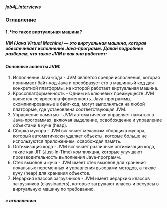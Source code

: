 ##### [job4j_interviews](https://github.com/shaporen/job4j_interviews/blob/main/README.md)
### Оглавление
#### **1. Что такое виртуальная машина?**
##### VM (Java Virtual Machine) — это виртуальная машина, которая обеспечивает исполнение Java-программ. Давай подробнее разберем, что такое JVM и как она работает:

#### Основные аспекты JVM:

1. Исполнение Java-кода - JVM является средой исполнения, которая принимает байт-код Java и преобразует его в машинный код для конкретной платформы, на которой работает виртуальная машина.
2. Кроссплатформенность - Одним из ключевых преимуществ JVM является ее кроссплатформенность. Java-программы, скомпилированные в байт-код, могут выполняться на любой платформе, где установлена соответствующая JVM.
3. Управление памятью - JVM автоматически управляет памятью в Java-программах, включая выделение, освобождение и управление объектами в куче (heap).
4. Сборка мусора - JVM включает механизм сборщика мусора, который автоматически удаляет объекты, которые больше не используются приложением, освобождая память.
5. Оптимизация кода - JVM включает различные оптимизации кода, такие как JIT (Just-In-Time) компиляция, которые улучшают производительность выполнения Java-программ.
6. Стек вызовов и куча - JVM имеет стек вызовов для хранения локальных переменных и управления вызовами методов, а также кучу (heap) для хранения объектов.
7. Иерархия классов загрузчиков - JVM имеет иерархию классов загрузчиков (classloaders), которые загружают классы и ресурсы в виртуальную машину по требованию.
##### _к оглавлению_
